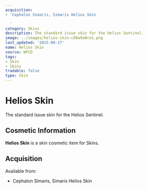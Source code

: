 ```yaml
---
acquisition:
- 'Cephalon Simaris, Simaris Helios Skin

  '
category: Skins
description: The standard issue skin for the Helios Sentinel.
image: ../images/helios-skin-c80a9a0ce1.png
last_updated: '2025-09-17'
name: Helios Skin
source: WFCD
tags:
- Skin
- Skins
tradable: false
type: Skin
---
```


# Helios Skin

The standard issue skin for the Helios Sentinel.

## Cosmetic Information

**Helios Skin** is a skin cosmetic item for Skins.

## Acquisition

Available from:
- Cephalon Simaris, Simaris Helios Skin


